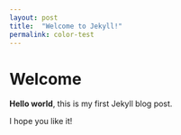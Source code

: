 ```yaml
---
layout: post
title:  "Welcome to Jekyll!"
permalink: color-test
---
```


# Welcome

**Hello world**, this is my first Jekyll blog post.

I hope you like it!
